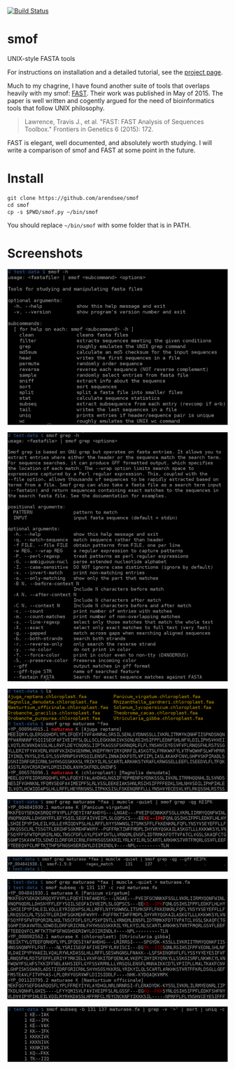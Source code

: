 [![Build Status](https://travis-ci.org/arendsee/smof.svg?branch=master)](https://travis-ci.org/arendsee/smof)

smof
====

UNIX-style FASTA tools

For instructions on installation and a detailed tutorial, see the
[project page](http://zbwrnz.github.io/smof).

Much to my chagrine, I have found another suite of tools that overlaps heavily
with my smof: [FAST](https://github.com/tlawrence3/FAST). Their work was
published in May of 2015. The paper is well written and cogently argued for the
need of bioinformatics tools that follow UNIX philosophy.

> Lawrence, Travis J., et al. "FAST: FAST Analysis of Sequences Toolbox." Frontiers in Genetics 6 (2015): 172.

FAST is elegant, well documented, and absolutely worth studying. I will write a
comparison of smof and FAST at some point in the future.

Install
=======

```
git clone https://github.com/arendsee/smof
cd smof
cp -s $PWD/smof.py ~/bin/smof
```

You should replace `~/bin/smof` with some folder that is in PATH.

Screenshots
===========


![main help](doc/images/main-help.png)

![subcommand help](doc/images/grep-help.png)

![header grep](doc/images/grep-maturase.png)

![muscle gapped](doc/images/muscle-gapped.png)

![muscle gapped gff](doc/images/muscle-gapped-gff.png)

![subseq](doc/images/subseq.png)

![motif counts](doc/images/motif-counts.png)
